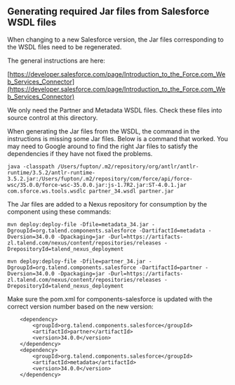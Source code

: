 ## Generating required Jar files from Salesforce WSDL files

When changing to a new Salesforce version, the Jar files corresponding to the WSDL files
need to be regenerated.

The general instructions are here:

[https://developer.salesforce.com/page/Introduction_to_the_Force.com_Web_Services_Connector](https://developer.salesforce.com/page/Introduction_to_the_Force.com_Web_Services_Connector)

We only need the Partner and Metadata WSDL files. Check these files into source control at this directory.

When generating the Jar files from the WSDL, the command in the instructions is missing some Jar files. Below is a command that worked. You may need to Google around to find the right
Jar files to satisfy the dependencies if they have not fixed the problems.

```
java -classpath /Users/fupton/.m2/repository/org/antlr/antlr-runtime/3.5.2/antlr-runtime-3.5.2.jar:/Users/fupton/.m2/repository/com/force/api/force-wsc/35.0.0/force-wsc-35.0.0.jar:js-1.7R2.jar:ST-4.0.1.jar com.sforce.ws.tools.wsdlc partner_34.wsdl partner.jar
```

The Jar files are added to a Nexus repository for consumption by the component using
these commands:

```
mvn deploy:deploy-file -Dfile=metadata_34.jar -DgroupId=org.talend.components.salesforce -DartifactId=metadata -Dversion=34.0.0 -Dpackaging=jar -Durl=https://artifacts-zl.talend.com/nexus/content/repositories/releases -DrepositoryId=talend_nexus_deployment
```


```
mvn deploy:deploy-file -Dfile=partner_34.jar -DgroupId=org.talend.components.salesforce -DartifactId=partner -Dversion=34.0.0 -Dpackaging=jar -Durl=https://artifacts-zl.talend.com/nexus/content/repositories/releases -DrepositoryId=talend_nexus_deployment
```

Make sure the pom.xml for components-salesforce is updated with the correct version number based on the new version:

        <dependency>
            <groupId>org.talend.components.salesforce</groupId>
            <artifactId>partner</artifactId>
            <version>34.0.0</version>
        </dependency>
        <dependency>
            <groupId>org.talend.components.salesforce</groupId>
            <artifactId>metadata</artifactId>
            <version>34.0.0</version>
        </dependency>
